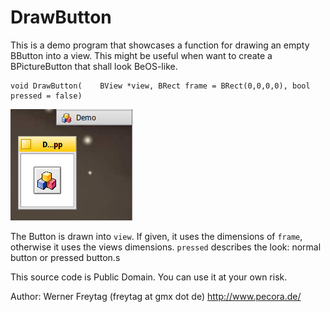 # DrawButton
This is a demo program that showcases a function for drawing an empty BButton into a view. This might be useful when want to create a BPictureButton that shall look BeOS-like.

```
void DrawButton(	BView *view, BRect frame = BRect(0,0,0,0), bool pressed = false)
```

![Demo in action](screenshot.png)

The Button is drawn into `view`. If given, it uses the dimensions of `frame`, otherwise it uses the views dimensions. `pressed` describes the look: normal button or pressed button.s

This source code is Public Domain. You can use it at your own risk.

Author: Werner Freytag (freytag at gmx dot de) http://www.pecora.de/
